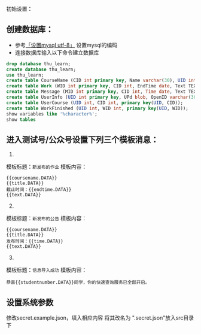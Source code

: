 初始设置：

## 创建数据库：
* 参考[「设置mysql utf-8」](http://stackoverflow.com/questions/3513773/change-mysql-default-character-set-to-utf-8-in-my-cnf)
设置mysql的编码
* 连接数据库输入以下命令建立数据库
```sql
drop database thu_learn;
create database thu_learn;
use thu_learn;
create table CourseName (CID int primary key, Name varchar(30), UID int, UPd blob);
create table Work (WID int primary key, CID int, EndTime date, Text TEXT, Title varchar(63));
create table Message (MID int primary key, CID int, Time date, Text TEXT, Title varchar(63));
create table UserInfo (UID int primary key, UPd blob, OpenID varchar(30));
create table UserCourse (UID int, CID int, primary key(UID, CID));
create table WorkFinished (UID int, WID int, primary key(UID, WID));
show variables like '%character%';
show tables
```

## 进入测试号/公众号设置下列三个模板消息：
1.
模板标题：```新发布的作业```
模板内容：
```
{{coursename.DATA}}
{{title.DATA}}
截止时间：{{endtime.DATA}}
{{text.DATA}}
```
2.
模板标题：```新发布的公告```
模板内容：
```
{{coursename.DATA}}
{{title.DATA}}
发布时间：{{time.DATA}}
{{text.DATA}}
```
3.
模板标题：```信息导入成功```
模板内容：
```
恭喜{{studentnumber.DATA}}同学，你的快速查询服务已全部开启。
```


## 设置系统参数
修改secret.example.json，填入相应内容
将其改名为 ".secret.json"放入src目录下
